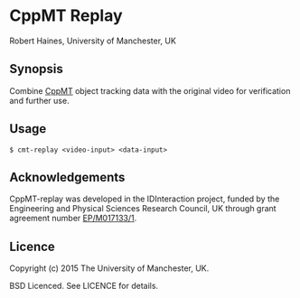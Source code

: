 # CppMT Replay

Robert Haines, University of Manchester, UK

## Synopsis

Combine [CppMT][cmt] object tracking data with the original video for verification and further use.

## Usage

```shell
$ cmt-replay <video-input> <data-input>
```

## Acknowledgements

CppMT-replay was developed in the IDInteraction project, funded by the Engineering and Physical Sciences Research Council, UK through grant agreement number [EP/M017133/1][gow].

## Licence

Copyright (c) 2015 The University of Manchester, UK.

BSD Licenced. See LICENCE for details.

[cmt]: https://github.com/gnebehay/CppMT
[gow]: http://gow.epsrc.ac.uk/NGBOViewGrant.aspx?GrantRef=EP/M017133/1
